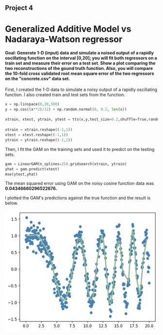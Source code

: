 ## Project 4
# Generalized Additive Model vs Nadaraya-Watson regressor
#### Goal: Generate 1-D (input) data and simulate a noised output of a rapidly oscillating function on the interval [0,20]; you will fit both regressors on a train set and measure their error on a test set. Show a plot comparing the two reconstructions of the gound truth function. Also, you will compare the 10-fold cross validated root mean square error of the two regressors on the "concrete.csv" data set.


First, I created the 1-D data to simulate a noisy output of a rapidly oscillating function. I also created train and test sets from the function.
```Python
x = np.linspace(0,20,500)
y = np.cos((x**2)/12) + np.random.normal(0, 0.2, len(x))

xtrain, xtest, ytrain, ytest = tts(x,y,test_size=0.2,shuffle=True,random_state=123)

xtrain = xtrain.reshape((-1,1))
xtest = xtest.reshape((-1,1))
ytrain = ytrain.reshape((-1,1))
```
Then, I fit the GAM on the training sets and used it to predict on the testing sets. 
```Python
gam = LinearGAM(n_splines=25).gridsearch(xtrain, ytrain)
yhat = gam.predict(xtest)
mse(ytest,yhat)
```
The mean squared error using GAM on the noisy cosine function data was **0.04346660296522676.**

I plotted the GAM's predictions against the true function and the result is below.

<img src="project4plots/GAM1.png" width="600" height="400" /> 

